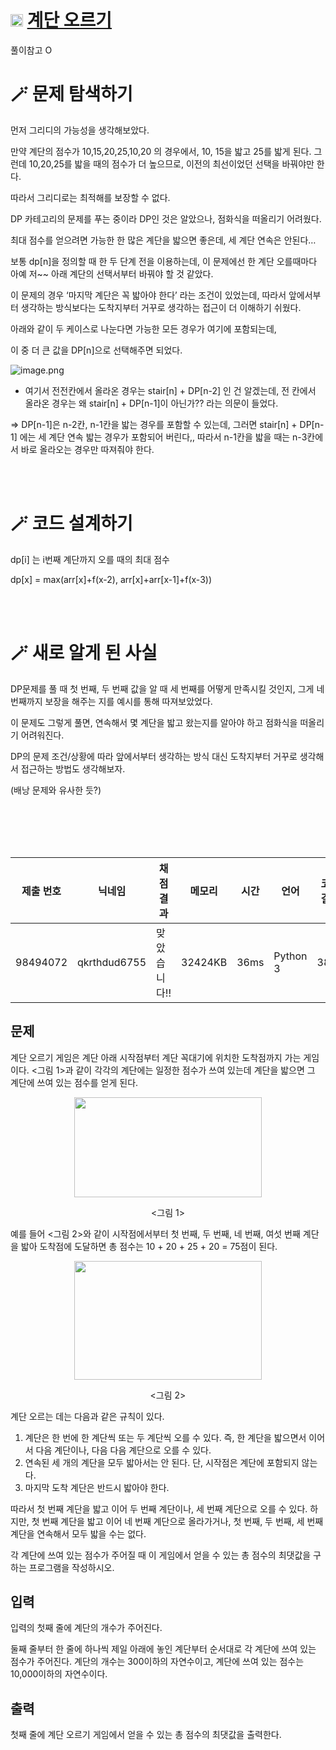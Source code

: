 # <img width="20px"  src="https://d2gd6pc034wcta.cloudfront.net/tier/8.svg" class="solvedac-tier"> [계단 오르기](https://www.acmicpc.net/problem/2579) 

풀이참고 O

# 🪄 문제 탐색하기

먼저 그리디의 가능성을 생각해보았다. 

만약 계단의 점수가 10,15,20,25,10,20 의 경우에서, 10, 15을 밟고 25를 밟게 된다. 그런데 10,20,25를 밟을 때의 점수가 더 높으므로, 이전의 최선이었던 선택을 바꿔야만 한다.

따라서 그리디로는 최적해를 보장할 수 없다.

DP 카테고리의 문제를 푸는 중이라 DP인 것은 알았으나, 점화식을 떠올리기 어려웠다.

최대 점수를 얻으려면 가능한 한 많은 계단을 밟으면 좋은데, 세 계단 연속은 안된다…

보통 dp[n]을 정의할 때 한 두 단계 전을 이용하는데, 이 문제에선 한 계단 오를때마다 아예 저~~ 아래 계단의 선택서부터 바꿔야 할 것 같았다.

이 문제의 경우 ‘마지막 계단은 꼭 밟아야 한다’ 라는 조건이 있었는데, 따라서 앞에서부터 생각하는 방식보다는 도착지부터 거꾸로 생각하는 접근이 더 이해하기 쉬웠다.

아래와 같이 두 케이스로 나눈다면 가능한 모든 경우가 여기에 포함되는데,

이 중 더 큰 값을 DP[n]으로 선택해주면 되었다.

![image.png](attachment:4df1e7ce-a222-4c92-9167-e173d3d71ca8:image.png)

- 여기서 전전칸에서 올라온 경우는 stair[n] + DP[n-2] 인 건 알겠는데, 전 칸에서 올라온 경우는 왜 stair[n] + DP[n-1]이 아닌가?? 라는 의문이 들었다.

⇒ DP[n-1]은 n-2칸, n-1칸을 밟는 경우를 포함할 수 있는데, 그러면 stair[n] + DP[n-1] 에는 세 계단 연속 밟는 경우가 포함되어 버린다,, 따라서 n-1칸을 밟을 때는 n-3칸에서 바로 올라오는 경우만 따져줘야 한다.

<br>

<br>

# 🪄 코드 설계하기

dp[i] 는 i번째 계단까지 오를 때의 최대 점수

dp[x] = max(arr[x]+f(x-2), arr[x]+arr[x-1]+f(x-3))

<br>

<br>

# 

# 🪄 새로 알게 된 사실

DP문제를 풀 때 첫 번째, 두 번째 값을 알 때 세 번째를 어떻게 만족시킬 것인지, 그게 네 번째까지 보장을 해주는 지를 예시를 통해 따져보았었다.

이 문제도 그렇게 풀면, 연속해서 몇 계단을 밟고 왔는지를 알아야 하고 점화식을 떠올리기 어려워진다.

DP의 문제 조건/상황에 따라 앞에서부터 생각하는 방식 대신 도착지부터 거꾸로 생각해서 접근하는 방법도 생각해보자.

(배낭 문제와 유사한 듯?)

<br>

<br>

<br>

<br>













| 제출 번호 | 닉네임 | 채점 결과 | 메모리 | 시간 | 언어 | 코드 길이 |
|---|---|---|---|---|---|---|
|98494072|qkrthdud6755|맞았습니다!! |32424KB|36ms|Python 3|388B|

## 문제
<p>계단 오르기 게임은 계단 아래 시작점부터 계단 꼭대기에 위치한 도착점까지 가는 게임이다. <그림 1>과 같이 각각의 계단에는 일정한 점수가 쓰여 있는데 계단을 밟으면 그 계단에 쓰여 있는 점수를 얻게 된다.</p>

<p style="text-align: center;"><img alt="" src="https://u.acmicpc.net/7177ea45-aa8d-4724-b256-7b84832c9b97/Screen%20Shot%202021-06-23%20at%203.00.46%20PM.png" style="width: 300px; height: 160px;"></p>

<p style="text-align: center;"><그림 1></p>

<p>예를 들어 <그림 2>와 같이 시작점에서부터 첫 번째, 두 번째, 네 번째, 여섯 번째 계단을 밟아 도착점에 도달하면 총 점수는 10 + 20 + 25 + 20 = 75점이 된다.</p>

<p style="text-align: center;"><img alt="" src="https://u.acmicpc.net/f00b6121-1c25-492e-9bc0-d96377c586b0/Screen%20Shot%202021-06-23%20at%203.01.39%20PM.png" style="width: 300px; height: 190px;"></p>

<p style="text-align: center;"><그림 2></p>

<p>계단 오르는 데는 다음과 같은 규칙이 있다.</p>

<ol>
	<li>계단은 한 번에 한 계단씩 또는 두 계단씩 오를 수 있다. 즉, 한 계단을 밟으면서 이어서 다음 계단이나, 다음 다음 계단으로 오를 수 있다.</li>
	<li>연속된 세 개의 계단을 모두 밟아서는 안 된다. 단, 시작점은 계단에 포함되지 않는다.</li>
	<li>마지막 도착 계단은 반드시 밟아야 한다.</li>
</ol>

<p>따라서 첫 번째 계단을 밟고 이어 두 번째 계단이나, 세 번째 계단으로 오를 수 있다. 하지만, 첫 번째 계단을 밟고 이어 네 번째 계단으로 올라가거나, 첫 번째, 두 번째, 세 번째 계단을 연속해서 모두 밟을 수는 없다.</p>

<p>각 계단에 쓰여 있는 점수가 주어질 때 이 게임에서 얻을 수 있는 총 점수의 최댓값을 구하는 프로그램을 작성하시오.</p>

## 입력
<p>입력의 첫째 줄에 계단의 개수가 주어진다.</p>

<p>둘째 줄부터 한 줄에 하나씩 제일 아래에 놓인 계단부터 순서대로 각 계단에 쓰여 있는 점수가 주어진다. 계단의 개수는 300이하의 자연수이고, 계단에 쓰여 있는 점수는 10,000이하의 자연수이다.</p>

## 출력
<p>첫째 줄에 계단 오르기 게임에서 얻을 수 있는 총 점수의 최댓값을 출력한다.</p>

